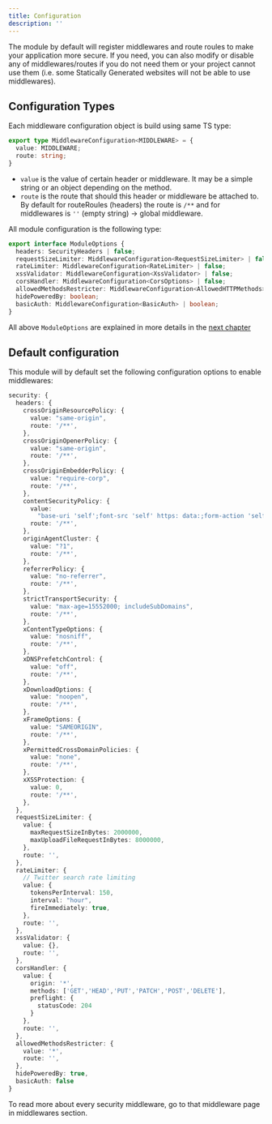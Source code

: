 ```yaml
---
title: Configuration
description: ''
---
```


The module by default will register middlewares and route roules to make your application more secure. If you need, you can also modify or disable any of middlewares/routes if you do not need them or your project cannot use them (i.e. some Statically Generated websites will not be able to use middlewares).

## Configuration Types

Each middleware configuration object is build using same TS type:

```ts
export type MiddlewareConfiguration<MIDDLEWARE> = {
  value: MIDDLEWARE;
  route: string;
}
```

* `value` is the value of certain header or middleware. It may be a simple string or an object depending on the method.
* `route` is the route that should this header or middleware be attached to. By default for routeRoules (headers) the route is `/**` and for middlewares is `''` (empty string) -> global middleware.

All module configuration is the following type:

```ts
export interface ModuleOptions {
  headers: SecurityHeaders | false;
  requestSizeLimiter: MiddlewareConfiguration<RequestSizeLimiter> | false;
  rateLimiter: MiddlewareConfiguration<RateLimiter> | false;
  xssValidator: MiddlewareConfiguration<XssValidator> | false;
  corsHandler: MiddlewareConfiguration<CorsOptions> | false;
  allowedMethodsRestricter: MiddlewareConfiguration<AllowedHTTPMethods> | false;
  hidePoweredBy: boolean;
  basicAuth: MiddlewareConfiguration<BasicAuth> | boolean;
}
```

All above `ModuleOptions` are explained in more details in the [next chapter](/middlewares/headers)

## Default configuration

This module will by default set the following configuration options to enable middlewares:

```ts
security: {
  headers: {
    crossOriginResourcePolicy: {
      value: "same-origin",
      route: '/**',
    },
    crossOriginOpenerPolicy: {
      value: "same-origin",
      route: '/**',
    },
    crossOriginEmbedderPolicy: {
      value: "require-corp",
      route: '/**',
    },
    contentSecurityPolicy: {
      value:
        "base-uri 'self';font-src 'self' https: data:;form-action 'self';frame-ancestors 'self';img-src 'self' data:;object-src 'none';script-src-attr 'none';style-src 'self' https: 'unsafe-inline';upgrade-insecure-requests",
      route: '/**',
    },
    originAgentCluster: {
      value: "?1",
      route: '/**',
    },
    referrerPolicy: {
      value: "no-referrer",
      route: '/**',
    },
    strictTransportSecurity: {
      value: "max-age=15552000; includeSubDomains",
      route: '/**',
    },
    xContentTypeOptions: {
      value: "nosniff",
      route: '/**',
    },
    xDNSPrefetchControl: {
      value: "off",
      route: '/**',
    },
    xDownloadOptions: {
      value: "noopen",
      route: '/**',
    },
    xFrameOptions: {
      value: "SAMEORIGIN",
      route: '/**',
    },
    xPermittedCrossDomainPolicies: {
      value: "none",
      route: '/**',
    },
    xXSSProtection: {
      value: 0,
      route: '/**',
    },
  },
  requestSizeLimiter: {
    value: {
      maxRequestSizeInBytes: 2000000,
      maxUploadFileRequestInBytes: 8000000,
    },
    route: '',
  },
  rateLimiter: {
    // Twitter search rate limiting
    value: {
      tokensPerInterval: 150,
      interval: "hour",
      fireImmediately: true,
    },
    route: '',
  },
  xssValidator: {
    value: {},
    route: '',
  },
  corsHandler: {
    value: {
      origin: '*',
      methods: ['GET','HEAD','PUT','PATCH','POST','DELETE'],
      preflight: {
        statusCode: 204
      }
    },
    route: '',
  },
  allowedMethodsRestricter: {
    value: '*',
    route: '',
  },
  hidePoweredBy: true,
  basicAuth: false
}
```

To read more about every security middleware, go to that middleware page in middlewares section.
